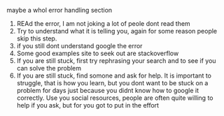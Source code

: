 
maybe a whol error handling section
1. REAd the error, I am not joking a lot of peole dont read them
2. Try to understand what it is telling you, again for some reason people skip this step.
3. if you still dont understand google the error
4. Some good examples site to seek out are stackoverflow
5. If you are still stuck, first try rephrasing your search and to see if you can solve the problem
6. If you are still stuck, find somone and ask for help. It is important to struggle, that is how you learn, but you dont want to be stuck on a problem for days just because you didnt know how to google it correctly. Use you social resources, people are often quite willing to help if you ask, but for you got to put in the effort
